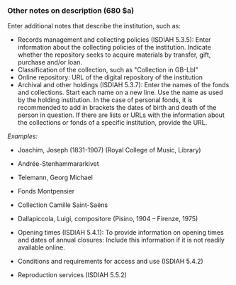 ### Other notes on description (680 $a)

Enter additional notes that describe the institution, such as:

- Records management and collecting policies (ISDIAH 5.3.5): Enter information about the collecting policies of the
  institution. Indicate whether the repository seeks to acquire materials by transfer, gift, purchase and/or loan.
- Classification of the collection, such as "Collection in GB-Lbl"
- Online repository: URL of the digital repository of the institution
- Archival and other holdings (ISDIAH 5.3.7): Enter the names of the fonds and collections. Start each name on a new
  line. Use the name as used by the holding institution. In the case of personal fonds, it is recommended to add in
  brackets the dates of birth and death of the person in question. If there are lists or URLs with the information about
  the collections or fonds of a specific institution, provide the URL.

_Examples:_  
 - Joachim, Joseph (1831-1907) (Royal College of Music, Library)  
 - Andrée-Stenhammararkivet  
 - Telemann, Georg Michael  
 - Fonds Montpensier  
 - Collection Camille Saint-Saëns  
 - Dallapiccola, Luigi, compositore (Pisino, 1904 – Firenze, 1975)

- Opening times (ISDIAH 5.4.1): To provide information on opening times and dates of annual closures: Include this
  information if it is not readily available online.
- Conditions and requirements for access and use (ISDIAH 5.4.2)
- Reproduction services (ISDIAH 5.5.2)

